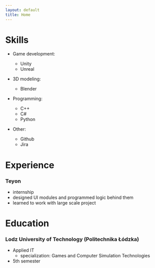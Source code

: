 ```yaml
---
layout: default
title: Home
---
```


# Skills

- Game development:
    - Unity
    - Unreal


- 3D modeling:
    - Blender


- Programming:
    - C++
    - C#
    - Python


- Other:
    - Github
    - Jira


# Experience

### Teyon

- internship
- designed UI modules and programmed logic behind them
- learned to work with large scale project

# Education

### Lodz University of Technology (Politechnika Łódzka)

- Applied IT
    - specialization: Games and Computer Simulation Technologies
- 5th semester
